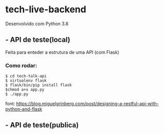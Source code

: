 # tech-live-backend

Desenvolvido com Python 3.8

## - API de teste(local)
Feita para enteder a estrutura de uma API (com Flask)
### Como rodar:
```
$ cd tech-talk-api
$ virtualenv flask
$ flask/bin/pip install flask
$chmod a+x app.py
$ ./app.py
```
font: https://blog.miguelgrinberg.com/post/designing-a-restful-api-with-python-and-flask


## - API de teste(publica)


